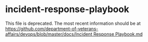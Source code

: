 # incident-response-playbook

This file is deprecated. The most recent information should be at [https://github.com/department-of-veterans-affairs/devops/blob/master/docs/Incident Response Playbook.md](https://github.com/department-of-veterans-affairs/devops/blob/master/docs/Incident%20Response%20Playbook.md)


